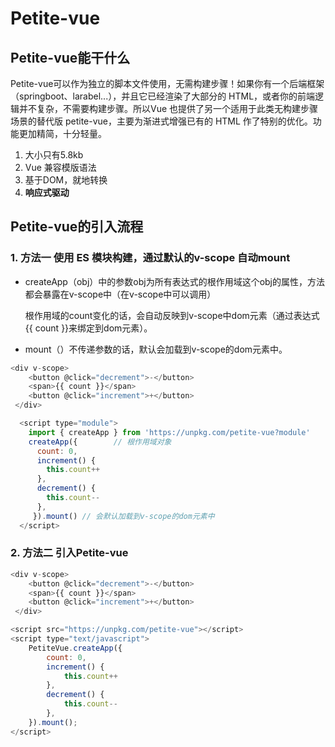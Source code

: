 # Petite-vue 

## Petite-vue能干什么

Petite-vue可以作为独立的脚本文件使用，无需构建步骤！如果你有一个后端框架（springboot、larabel...），并且它已经渲染了大部分的 HTML，或者你的前端逻辑并不复杂，不需要构建步骤。所以Vue 也提供了另一个适用于此类无构建步骤场景的替代版 petite-vue，主要为渐进式增强已有的 HTML 作了特别的优化。功能更加精简，十分轻量。

1. 大小只有5.8kb
2. Vue 兼容模版语法
3. 基于DOM，就地转换
4. **响应式驱动**

## Petite-vue的引入流程

### 1. 方法一  使用 ES 模块构建，通过默认的v-scope 自动mount

- createApp（obj）中的参数obj为所有表达式的根作用域这个obj的属性，方法都会暴露在v-scope中（在v-scope中可以调用）

  根作用域的count变化的话，会自动反映到v-scope中dom元素（通过表达式{{ count }}来绑定到dom元素）。

- mount（）不传递参数的话，默认会加载到v-scope的dom元素中。

```js
<div v-scope>
    <button @click="decrement">-</button>
    <span>{{ count }}</span>
    <button @click="increment">+</button>
 </div>

  <script type="module">
    import { createApp } from 'https://unpkg.com/petite-vue?module'
    createApp({        // 根作用域对象
      count: 0,
      increment() {
        this.count++
      },
      decrement() {
        this.count--
      },
     }).mount() // 会默认加载到v-scope的dom元素中
  </script>

```

### 2. 方法二 引入Petite-vue

```js
<div v-scope>
    <button @click="decrement">-</button>
    <span>{{ count }}</span>
    <button @click="increment">+</button>
 </div>

<script src="https://unpkg.com/petite-vue"></script>
<script type="text/javascript">
    PetiteVue.createApp({
        count: 0,
        increment() {
            this.count++
        },
        decrement() {
            this.count--
        },
    }).mount();
</script>


```

